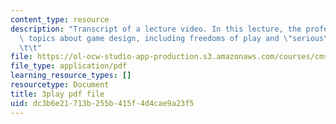 ```yaml
---
content_type: resource
description: "Transcript of a lecture video. In this lecture, the professors describe\
  \ topics about game design, including freedoms of play and \"serious\" games.\t\t\
  \t\t"
file: https://ol-ocw-studio-app-production.s3.amazonaws.com/courses/cms-611j-creating-video-games-fall-2014/dc3b6e21713b255b415f4d4cae9a23f5_zzKSn1Y80F4.pdf
file_type: application/pdf
learning_resource_types: []
resourcetype: Document
title: 3play pdf file
uid: dc3b6e21-713b-255b-415f-4d4cae9a23f5
---
```

